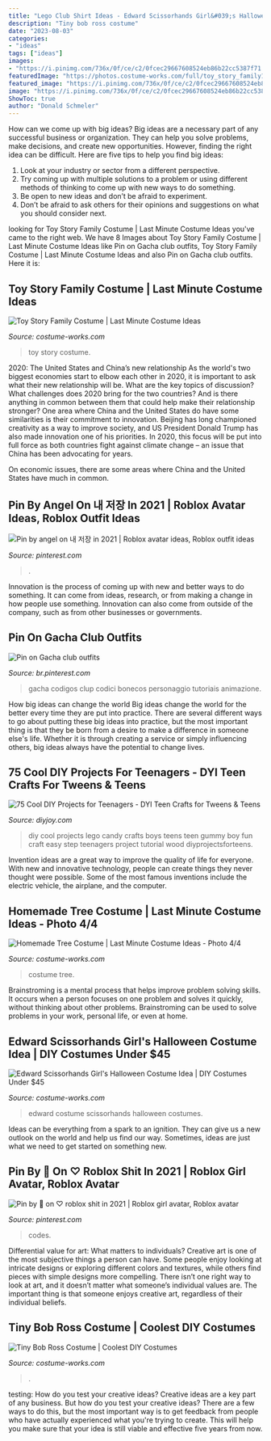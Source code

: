 ```yaml
---
title: "Lego Club Shirt Ideas - Edward Scissorhands Girl&#039;s Halloween Costume Idea"
description: "Tiny bob ross costume"
date: "2023-08-03"
categories:
- "ideas"
tags: ["ideas"]
images:
- "https://i.pinimg.com/736x/0f/ce/c2/0fcec29667608524eb86b22cc5387f71.jpg"
featuredImage: "https://photos.costume-works.com/full/toy_story_family14.jpg"
featured_image: "https://i.pinimg.com/736x/0f/ce/c2/0fcec29667608524eb86b22cc5387f71.jpg"
image: "https://i.pinimg.com/736x/0f/ce/c2/0fcec29667608524eb86b22cc5387f71.jpg"
ShowToc: true
author: "Donald Schmeler"
---
```



How can we come up with big ideas?
Big ideas are a necessary part of any successful business or organization. They can help you solve problems, make decisions, and create new opportunities. However, finding the right idea can be difficult. Here are five tips to help you find big ideas:
1. Look at your industry or sector from a different perspective.
2. Try coming up with multiple solutions to a problem or using different methods of thinking to come up with new ways to do something.
3. Be open to new ideas and don’t be afraid to experiment.
4. Don’t be afraid to ask others for their opinions and suggestions on what you should consider next.

	

		
looking for Toy Story Family Costume | Last Minute Costume Ideas you've came to the right web. We have 8 Images about Toy Story Family Costume | Last Minute Costume Ideas like Pin on Gacha club outfits, Toy Story Family Costume | Last Minute Costume Ideas and also Pin on Gacha club outfits. Here it is:
		
    
## Toy Story Family Costume | Last Minute Costume Ideas

<img loading=lazy src="https://photos.costume-works.com/full/toy_story_family14.jpg" onerror="this.onerror=null;this.src='https://tse2.mm.bing.net/th?id=OIP.a3x5dcFqFlF2zGyXYHGzWQHaLb&amp;pid=15.1';" alt="Toy Story Family Costume | Last Minute Costume Ideas">

_Source: costume-works.com_

>toy story costume. 

	

2020: The United States and China’s new relationship
As the world's two biggest economies start to elbow each other in 2020, it is important to ask what their new relationship will be. What are the key topics of discussion? What challenges does 2020 bring for the two countries? And is there anything in common between them that could help make their relationship stronger?
One area where China and the United States do have some similarities is their commitment to innovation. Beijing has long championed creativity as a way to improve society, and US President Donald Trump has also made innovation one of his priorities. In 2020, this focus will be put into full force as both countries fight against climate change – an issue that China has been advocating for years.

On economic issues, there are some areas where China and the United States have much in common.

    
## Pin By Angel On 내 저장 In 2021 | Roblox Avatar Ideas, Roblox Outfit Ideas

<img loading=lazy src="https://i.pinimg.com/736x/0f/ce/c2/0fcec29667608524eb86b22cc5387f71.jpg" onerror="this.onerror=null;this.src='https://tse4.mm.bing.net/th?id=OIP.f1pWuRtlI4CUBCgJf_cFDgHaNK&amp;pid=15.1';" alt="Pin by angel on 내 저장 in 2021 | Roblox avatar ideas, Roblox outfit ideas">

_Source: pinterest.com_

>. 

	

Innovation is the process of coming up with new and better ways to do something. It can come from ideas, research, or from making a change in how people use something. Innovation can also come from outside of the company, such as from other businesses or governments.

    
## Pin On Gacha Club Outfits

<img loading=lazy src="https://i.pinimg.com/736x/e4/5f/d1/e45fd125659e1691d1181fc914e04f0b.jpg" onerror="this.onerror=null;this.src='https://tse2.mm.bing.net/th?id=OIP.OcTSDec1wP3bl33kUOgCfAHaHT&amp;pid=15.1';" alt="Pin on Gacha club outfits">

_Source: br.pinterest.com_

>gacha codigos clup codici bonecos personaggio tutoriais animazione. 

	

How big ideas can change the world
Big ideas change the world for the better every time they are put into practice. There are several different ways to go about putting these big ideas into practice, but the most important thing is that they be born from a desire to make a difference in someone else's life. Whether it is through creating a service or simply influencing others, big ideas always have the potential to change lives.

    
## 75 Cool DIY Projects For Teenagers - DYI Teen Crafts For Tweens &amp; Teens

<img loading=lazy src="https://diyjoy.com/wp-content/uploads/2016/06/gummy-lego.jpg" onerror="this.onerror=null;this.src='https://tse3.mm.bing.net/th?id=OIP.-rLZM8P9eAMBMEj0GhtY1AHaOI&amp;pid=15.1';" alt="75 Cool DIY Projects for Teenagers - DYI Teen Crafts for Tweens &amp; Teens">

_Source: diyjoy.com_

>diy cool projects lego candy crafts boys teens teen gummy boy fun craft easy step teenagers project tutorial wood diyprojectsforteens. 

	

Invention ideas are a great way to improve the quality of life for everyone. With new and innovative technology, people can create things they never thought were possible. Some of the most famous inventions include the electric vehicle, the airplane, and the computer.

    
## Homemade Tree Costume | Last Minute Costume Ideas - Photo 4/4

<img loading=lazy src="https://photos.costume-works.com/full/tree6.jpg" onerror="this.onerror=null;this.src='https://tse3.mm.bing.net/th?id=OIP.R9ijO78pkQ1TLRWNLmdx1wHaLI&amp;pid=15.1';" alt="Homemade Tree Costume | Last Minute Costume Ideas - Photo 4/4">

_Source: costume-works.com_

>costume tree. 

	

Brainstroming is a mental process that helps improve problem solving skills. It occurs when a person focuses on one problem and solves it quickly, without thinking about other problems. Brainstroming can be used to solve problems in your work, personal life, or even at home.

    
## Edward Scissorhands Girl&#039;s Halloween Costume Idea | DIY Costumes Under $45

<img loading=lazy src="https://photos.costume-works.com/full/edward_scissorhands289.jpg" onerror="this.onerror=null;this.src='https://tse1.mm.bing.net/th?id=OIP.ONlfQQNmFkoolaVGH_gcvgHaJ5&amp;pid=15.1';" alt="Edward Scissorhands Girl&#039;s Halloween Costume Idea | DIY Costumes Under $45">

_Source: costume-works.com_

>edward costume scissorhands halloween costumes. 

	

Ideas can be everything from a spark to an ignition. They can give us a new outlook on the world and help us find our way. Sometimes, ideas are just what we need to get started on something new.

    
## Pin By 🖤 On ♡ Roblox Shit In 2021 | Roblox Girl Avatar, Roblox Avatar

<img loading=lazy src="https://i.pinimg.com/736x/c3/32/de/c332de60ce13e1a3774a7c2c12fb3e6c.jpg" onerror="this.onerror=null;this.src='https://tse2.mm.bing.net/th?id=OIP.o2Aj0zvFtvRsB3ohtS0XRAHaL6&amp;pid=15.1';" alt="Pin by 🖤 on ♡ roblox shit in 2021 | Roblox girl avatar, Roblox avatar">

_Source: pinterest.com_

>codes. 

	

Differential value for art: What matters to individuals?
Creative art is one of the most subjective things a person can have. Some people enjoy looking at intricate designs or exploring different colors and textures, while others find pieces with simple designs more compelling. There isn’t one right way to look at art, and it doesn’t matter what someone’s individual values are. The important thing is that someone enjoys creative art, regardless of their individual beliefs.

    
## Tiny Bob Ross Costume | Coolest DIY Costumes

<img loading=lazy src="https://photos.costume-works.com/full/tiny_bob_ross.jpg" onerror="this.onerror=null;this.src='https://tse1.mm.bing.net/th?id=OIP.u9-5wG_3gV01DW0Z0uqT7QHaJ4&amp;pid=15.1';" alt="Tiny Bob Ross Costume | Coolest DIY Costumes">

_Source: costume-works.com_

>. 

	

testing: How do you test your creative ideas?
Creative ideas are a key part of any business. But how do you test your creative ideas? There are a few ways to do this, but the most important way is to get feedback from people who have actually experienced what you're trying to create. This will help you make sure that your idea is still viable and effective five years from now.

